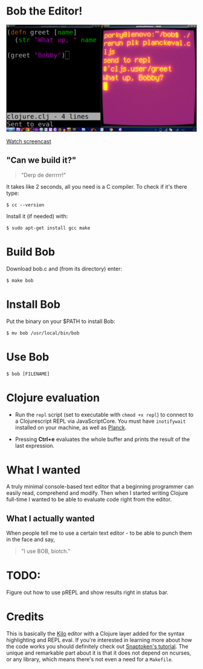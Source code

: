# Bob the Editor!

![Repl](2018-10-18-033538_1366x768_scrot.png)

[Watch screencast](https://youtu.be/f_1ZLgQtaWg)

## "Can we build it?"
    
>"Derp de derrrrr!"
    
It takes like 2 seconds, all you need is a C compiler. To check if it's there type:

	$ cc --version

Install it (if needed) with:

    $ sudo apt-get install gcc make

# Build Bob

Download bob.c and (from its directory) enter:

    $ make bob

# Install Bob

Put the binary on your $PATH to install Bob:

	$ mv bob /usr/local/bin/bob
	
# Use Bob
	
	$ bob [FILENAME]

# Clojure evaluation

* Run the `repl` script (set to executable with `chmod +x repl`) to connect to a Clojurescript REPL via JavaScriptCore.
You must have `inotifywait` installed on your machine, as well as [Planck](http://planck-repl.org/).

* Pressing **Ctrl+e** evaluates the whole buffer and prints the result of the last expression.

# What I wanted

A truly minimal console-based text editor that a beginning programmer can easily read, comprehend and modify.
Then when I started writing Clojure full-time I wanted to be able to evaluate code right from the editor. 

## What I actually wanted

When people tell me to use a certain text editor - to be able to punch them in the face and say,
	
>"I use BOB, biotch."

# TODO:

Figure out how to use pREPL and show results right in status bar.

# Credits

This is basically the [Kilo](https://github.com/antirez/kilo) editor with a Clojure layer added for the syntax highlighting and REPL eval. If you're interested in learning more about how the code works you should definitely check out [Snaptoken's tutorial]( https://viewsourcecode.org/snaptoken/kilo/). The unique and remarkable part about it is that it does not depend on ncurses, or any library, which means there's not even a need for a `Makefile`.

